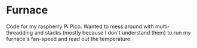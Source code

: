# Furnace
Code for my raspberry Pi Pico. Wanted to mess around with multi-threadding and stacks (mostly because I don't understand them) to run my furnace's fan-speed and read out the temperature.
